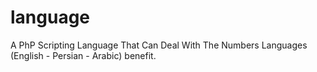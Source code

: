 # language
A PhP Scripting Language That Can Deal With The Numbers Languages (English - Persian - Arabic) benefit.
